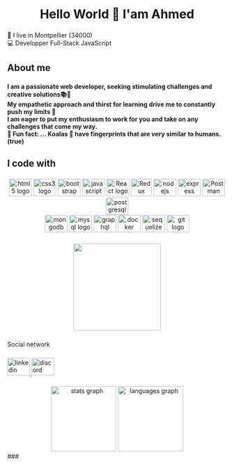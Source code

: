 <h1 align="center">Hello World 👋  I'am Ahmed</h1>

###

<p align="left">📍 I live in Montpellier (34000)<br>💻 Developper Full-Stack JavaScript </p>

###

<h2 align="left">About me</h2>

###

<h4 align="left">I am a passionate web developer, seeking stimulating challenges and creative solutions📚🎯<br>My empathetic approach and thirst for learning drive me to constantly push my limits 💪 <br> I am eager to put my enthusiasm to work for you and take on any challenges that come my way.<br>🎲 Fun fact: ... Koalas 🐨 have fingerprints that are very similar to humans. (true)</h4>

###

<h2 align="left">I code with</h2>

###

<div align="center">
   <img src="https://cdn.jsdelivr.net/gh/devicons/devicon/icons/html5/html5-original.svg" height="40" width="52" alt="html5 logo"  />
   <img src="https://cdn.jsdelivr.net/gh/devicons/devicon/icons/css3/css3-original.svg" height="40" width="52" alt="css3 logo"  />
   <img src="https://cdn.jsdelivr.net/gh/devicons/devicon/icons/bootstrap/bootstrap-original.svg" height="40" width="52" alt="bootstrap logo" />
   <img src="https://cdn.jsdelivr.net/gh/devicons/devicon/icons/javascript/javascript-original.svg" height="40" width="52" alt="javascript logo"  />
   <img src="https://upload.wikimedia.org/wikipedia/commons/4/47/React.svg" height="40" width="52" alt="React logo"  />
   <img src="https://pics.freeicons.io/uploads/icons/png/9818154791551942292-512.png" height="40" width="48" alt="Redux logo"  />
   <img src="https://cdn.jsdelivr.net/gh/devicons/devicon/icons/nodejs/nodejs-original.svg" height="40" width="52" alt="nodejs logo"  />
   <img src="https://cdn.jsdelivr.net/gh/devicons/devicon/icons/express/express-original.svg" height="40" width="52" alt="express logo"  /> 
   <img src="https://cdn.worldvectorlogo.com/logos/postman.svg" height="40" width="52" alt="Postman logo"  />
   <img src="https://cdn.jsdelivr.net/gh/devicons/devicon/icons/postgresql/postgresql-original.svg" height="40" width="52" alt="postgresql logo"  /> <br />
   <img src="https://cdn.jsdelivr.net/gh/devicons/devicon/icons/mongodb/mongodb-original.svg" height="40" width="52" alt="mongodb logo"  />
   <img src="https://cdn.jsdelivr.net/gh/devicons/devicon/icons/mysql/mysql-original.svg" height="40" width="52" alt="mysql logo"  />
   <img src="https://cdn.jsdelivr.net/gh/devicons/devicon/icons/graphql/graphql-plain.svg" height="40" width="52" alt="graphql logo"  />
   <img src="https://cdn.jsdelivr.net/gh/devicons/devicon/icons/docker/docker-original.svg" height="40" width="52" alt="docker logo"  />
   <img src="https://cdn.jsdelivr.net/gh/devicons/devicon/icons/sequelize/sequelize-original.svg" height="40" width="52" alt="sequelize logo"  />
   <img src="https://cdn.jsdelivr.net/gh/devicons/devicon/icons/git/git-original.svg" height="40" width="52" alt="git logo"  />
</div>

###

<div align="center">
  <img height="200" src="https://media.giphy.com/media/xUPGcEliCc7bETyfO8/giphy.gif"  />
</div>

###

<p align="left">Social network</p>

###

<div align="left">
  <a href="https://www.linkedin.com/in/akkioui-ahmed/" target="_blank">
    <img src="https://raw.githubusercontent.com/maurodesouza/profile-readme-generator/master/src/assets/icons/social/linkedin/default.svg" width="52" height="40" alt="linkedin logo"  />
  </a>
  <a href="https://discord.gg/5mZUw4dA" target="_blank">
    <img src="https://raw.githubusercontent.com/maurodesouza/profile-readme-generator/master/src/assets/icons/social/discord/default.svg" width="52" height="40" alt="discord logo"  />
  </a>
</div>

###

<div align="center">
  <img src="https://github-readme-stats.vercel.app/api?hide_title=false&hide_rank=false&show_icons=true&include_all_commits=true&count_private=true&disable_animations=false&theme=dracula&locale=en&hide_border=false&custom_title=AhmidouA&username=A" height="150" alt="stats graph"  />
  <img src="https://github-readme-stats.vercel.app/api/top-langs?locale=en&hide_title=false&layout=compact&card_width=320&langs_count=5&theme=dracula&hide_border=false&custom_title=AhmidouA&username=A" height="150" alt="languages graph"  />
</div>
###


